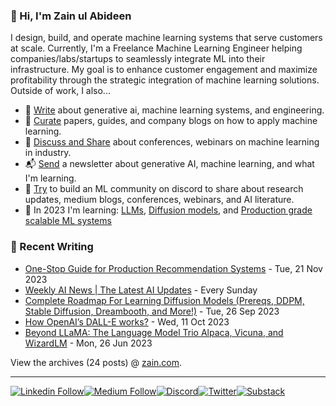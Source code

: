 ### 👋 Hi, I'm Zain ul Abideen

I design, build, and operate machine learning systems that serve customers at scale. Currently, I'm a Freelance Machine Learning Engineer helping companies/labs/startups to seamlessly integrate ML into their infrastructure. My goal is to enhance customer engagement and maximize profitability through the strategic integration of machine learning solutions. Outside of work, I also...

- 📝 [Write](https://medium.com/@zaiinn440) about generative ai, machine learning systems, and engineering.
- 📌 [Curate](https://medium.com/@zaiinn440/list/road-to-production-d670689e9f51) papers, guides, and company blogs on how to apply machine learning.
- 🪩 [Discuss and Share](https://twitter.com/zaynismm) about conferences, webinars on machine learning in industry.
- 📬 [Send](https://rethinkai.substack.com/) a newsletter about generative AI, machine learning, and what I'm learning.
- 🤖 [Try](https://discord.gg/aMtqaxvH) to build an ML community on discord to share about research updates, medium blogs, conferences, webinars, and AI literature.
- 🌱 In 2023 I'm learning: [LLMs](https://medium.com/@zaiinn440/list/evolution-of-llms-9d9a7b146c3a), [Diffusion models](https://medium.com/@zaiinn440/list/diffusion-models-7f01264d7cd9), and [Production grade scalable ML systems](https://medium.com/@zaiinn440/list/road-to-production-d670689e9f51)




### 📝 Recent Writing

<!-- writing starts -->
* [One-Stop Guide for Production Recommendation Systems](https://medium.com/@zaiinn440/one-stop-guide-for-production-recommendation-systems-9491f68d92e3) - Tue, 21 Nov 2023
* [Weekly AI News | The Latest AI Updates](https://medium.com/@zaiinn440/list/latest-generative-ai-0c8da31b6381) -  Every Sunday
* [Complete Roadmap For Learning Diffusion Models (Prereqs, DDPM, Stable Diffusion, Dreambooth, and More!)](https://medium.com/ai-in-plain-english/complete-roadmap-for-learning-diffusion-models-prereqs-ddpm-stable-diffusion-dreambooth-and-a15941767180) - Tue, 26 Sep 2023
* [How OpenAI’s DALL-E works?](https://medium.com/@zaiinn440/how-openais-dall-e-works-da24ac6c12fa) - Wed, 11 Oct 2023
* [Beyond LLaMA: The Language Model Trio Alpaca, Vicuna, and WizardLM](https://medium.com/@zaiinn440/beyond-llama-the-language-model-trio-alpaca-vicuna-and-wizardlm-a46c8a8fb3d2) - Mon, 26 Jun 2023




<!-- writing ends -->

View the archives (24 posts) @ [zain.com](https://medium.com/@zaiinn440).


---

[![Linkedin Follow](https://img.shields.io/badge/LinkedIn-0077B5?style=for-the-badge&logo=linkedin&logoColor=white)](https://www.linkedin.com/in/zaiinulabideen/)[![Medium Follow](https://img.shields.io/badge/Medium-12100E?style=for-the-badge&logo=medium&logoColor=white)](https://medium.com/@zaiinn440)[![Discord](https://img.shields.io/badge/Discord-5865F2?style=for-the-badge&logo=discord&logoColor=white)](https://discord.gg/aMtqaxvH)[![Twitter](https://img.shields.io/badge/X-000000?style=for-the-badge&logo=x&logoColor=white)](https://twitter.com/zaynismm)[![Substack](https://img.shields.io/badge/Substack-%23006f5c.svg?style=for-the-badge&logo=substack&logoColor=FF6719)](https://rethinkai.substack.com/)

